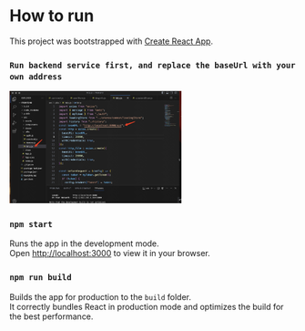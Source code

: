 # How to run

This project was bootstrapped with [Create React App](https://github.com/facebook/create-react-app).

### `Run backend service first, and replace the baseUrl with your own address`
<img src=/img/http.jpeg height=60% width=60%/>

### `npm start`
Runs the app in the development mode.\
Open [http://localhost:3000](http://localhost:3000) to view it in your browser.

### `npm run build`

Builds the app for production to the `build` folder.\
It correctly bundles React in production mode and optimizes the build for the best performance.
